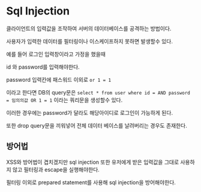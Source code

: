 # Sql Injection
클라이언트의 입력값을 조작하여 서버의 데이터베이스를 공격하는 방법이다.

사용자가 입력한 데이터를 필터링이나 이스케이프하지 못하면 발생할수 있다.

예를 들어 로그인 입력창이라고 가정을 했을때

id 와 password를 입력해야한다.

password 입력칸에 패스워드 이외로 ```or 1 = 1```

이라고 한다면 DB의 query문은 ```select * from user where id = AND password = 임의의값 OR 1 = 1``` 이라는 쿼리문을 생성할수 있다.

이러한 경우에는 password가 달라도 해당아이디로 로그인이 가능하게 된다.

또한 drop query문을 끼워넣어 전체 데이터 베이스를 날려버리는 경우도 존재한다.

## 방어법
XSS와 방어법이 겹치겠지만 sql injection 또한 유저에게 받은 입력값을 그대로 사용하지 않고 필터링과 escape을 실행해야한다.

필터링 이외로 prepared statement를 사용해 sql injection을 방어해야한다.
